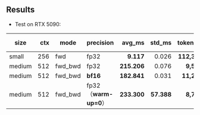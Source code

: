 ## Results

- Test on RTX 5090:

| size   | ctx | mode     | precision           |     avg\_ms |    std\_ms |    tokens/s | peak\_alloc (MiB) |
| ------ | --: | -------- | ------------------- | ----------: | ---------: | ----------: | ----------------: |
| small  | 256 | fwd      | fp32                |   **9.117** |      0.026 | **112,312** |             2,359 |
| medium | 512 | fwd\_bwd | fp32                | **215.206** |      0.076 |   **9,516** |            18,911 |
| medium | 512 | fwd\_bwd | **bf16**            | **182.841** |      0.031 |  **11,201** |        **17,534** |
| medium | 512 | fwd\_bwd | fp32（**warm-up=0**） | **233.300** | **57.388** |   **8,778** |            18,911 |
